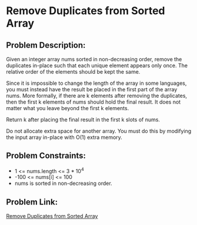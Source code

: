 
# Remove Duplicates from Sorted Array

## Problem Description: 
Given an integer array nums sorted in non-decreasing order, remove the duplicates in-place such that each unique element appears only once. The relative order of the elements should be kept the same.

Since it is impossible to change the length of the array in some languages, you must instead have the result be placed in the first part of the array nums. More formally, if there are k elements after removing the duplicates, then the first k elements of nums should hold the final result. It does not matter what you leave beyond the first k elements.

Return k after placing the final result in the first k slots of nums.

Do not allocate extra space for another array. You must do this by modifying the input array in-place with O(1) extra memory.


## Problem Constraints:
* 1 <= nums.length <= 3 * 10<sup>4</sup>
* -100 <= nums[i] <= 100
* nums is sorted in non-decreasing order.

## Problem Link:
[Remove Duplicates from Sorted Array](https://leetcode.com/problems/remove-duplicates-from-sorted-array/description/)

